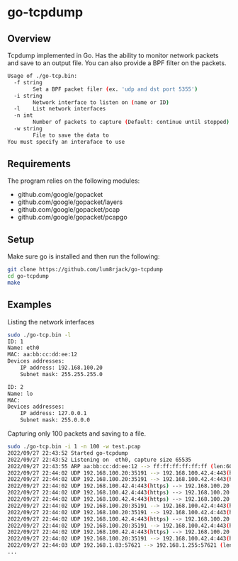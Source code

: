 # go-tcpdump

## Overview
Tcpdump implemented in Go. Has the ability to monitor network packets and save to an output file. You can also provide a BPF filter on the packets.

```bash
Usage of ./go-tcp.bin:
  -f string
    	Set a BPF packet filer (ex. 'udp and dst port 5355')
  -i string
    	Network interface to listen on (name or ID)
  -l	List network interfaces
  -n int
    	Number of packets to capture (Default: continue until stopped)
  -w string
    	File to save the data to
You must specify an interaface to use
```

## Requirements
The program relies on the following modules:
- github.com/google/gopacket
- github.com/google/gopacket/layers
- github.com/google/gopacket/pcap
- github.com/google/gopacket/pcapgo

## Setup
Make sure go is installed and then run the following:
```bash
git clone https://github.com/lum8rjack/go-tcpdump
cd go-tcpdump
make
```

## Examples

Listing the network interfaces
```bash
sudo ./go-tcp.bin -l
ID: 1
Name: eth0
MAC: aa:bb:cc:dd:ee:12
Devices addresses: 
	IP address: 192.168.100.20
	Subnet mask: 255.255.255.0

ID: 2
Name: lo
MAC: 
Devices addresses: 
	IP address: 127.0.0.1
	Subnet mask: 255.0.0.0
```

Capturing only 100 packets and saving to a file.
```bash
sudo ./go-tcp.bin -i 1 -n 100 -w test.pcap
2022/09/27 22:43:52 Started go-tcpdump
2022/09/27 22:43:52 Listening on  eth0, capture size 65535
2022/09/27 22:43:55 ARP aa:bb:cc:dd:ee:12 --> ff:ff:ff:ff:ff:ff (len:60)
2022/09/27 22:44:02 UDP 192.168.100.20:35191 --> 192.168.100.42.4:443(https) (len:1292)
2022/09/27 22:44:02 UDP 192.168.100.20:35191 --> 192.168.100.42.4:443(https) (len:116)
2022/09/27 22:44:02 UDP 192.168.100.42.4:443(https) --> 192.168.100.20:35191 (len:1292)
2022/09/27 22:44:02 UDP 192.168.100.42.4:443(https) --> 192.168.100.20:35191 (len:830)
2022/09/27 22:44:02 UDP 192.168.100.42.4:443(https) --> 192.168.100.20:35191 (len:111)
2022/09/27 22:44:02 UDP 192.168.100.20:35191 --> 192.168.100.42.4:443(https) (len:120)
2022/09/27 22:44:02 UDP 192.168.100.20:35191 --> 192.168.100.42.4:443(https) (len:75)
2022/09/27 22:44:02 UDP 192.168.100.42.4:443(https) --> 192.168.100.20:35191 (len:67)
2022/09/27 22:44:02 UDP 192.168.100.20:35191 --> 192.168.100.42.4:443(https) (len:75)
2022/09/27 22:44:02 UDP 192.168.100.42.4:443(https) --> 192.168.100.20:35191 (len:162)
2022/09/27 22:44:02 UDP 192.168.100.20:35191 --> 192.168.100.42.4:443(https) (len:75)
2022/09/27 22:44:03 UDP 192.168.1.83:57621 --> 192.168.1.255:57621 (len:86)
...
```

